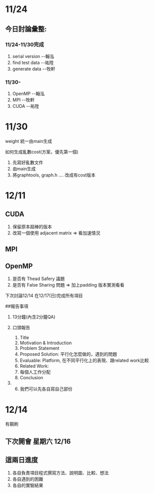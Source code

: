 #    11/24
##    今日討論彙整:
###    11/24-11/30完成
1. serial version --翰泓 
2. find test data --祐陞
3. generate data --牧軒

###    11/30-
1. OpenMP --翰泓
2. MPI --牧軒
3. CUDA --祐陞

#    11/30
weight 統一由main生成

如何生成亂數cost(方案，優先第一個)
1. 先寫好亂數文件
2. 由main生成
3. 將graphtools, graph.h .... 改成有cost版本

#   12/11

## CUDA
1. 保留原本超棒的版本
2. 改寫一個使用 adjacent matrix => 看加速情況

## MPI

## OpenMP
1. 是否有 Thead Safery 議題
2. 是否有 False Sharing 問題 => 加上padding 版本實測看看

下次討論12/14
在12/17(日)完成所有項目

##報告事項
1. 13分鐘(內含2分鐘QA)
2. 口頭報告
    1. Title
    2. Motivation & Introduction
    3. Problem Statement
    4. Proposed Solution: 平行化怎麼做的，遇到的問題
    5. Evaluable: Platform, 在不同平行化上的表現、跟related work比較
    6. Related Work: 
    7. 每個人工作分配
    8. Conclusion

4. 6. 我們可以先各自寫自己部份 


# 12/14
有鋼刷

## 下次開會 星期六 12/16
## 這兩日進度
1. 各自負責項目程式撰寫方法、說明圖、比較、想法
2. 各自遇到的困難
3. 各自的實驗結果

